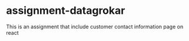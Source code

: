# assignment-datagrokar
This is an assignment that include customer contact information page on react
